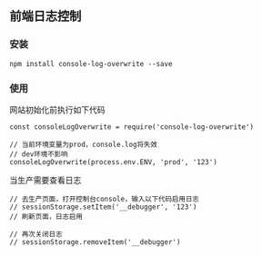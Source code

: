 ## 前端日志控制
### 安装
```
npm install console-log-overwrite --save
```


### 使用
网站初始化前执行如下代码
```
const consoleLogOverwrite = require('console-log-overwrite')

// 当前环境变量为prod，console.log将失效
// dev环境不影响
consoleLogOverwrite(process.env.ENV, 'prod', '123')

```


当生产需要查看日志

```
// 去生产页面，打开控制台console，输入以下代码启用日志
// sessionStorage.setItem('__debugger', '123')
// 刷新页面，日志启用

// 再次关闭日志
// sessionStorage.removeItem('__debugger')
```



